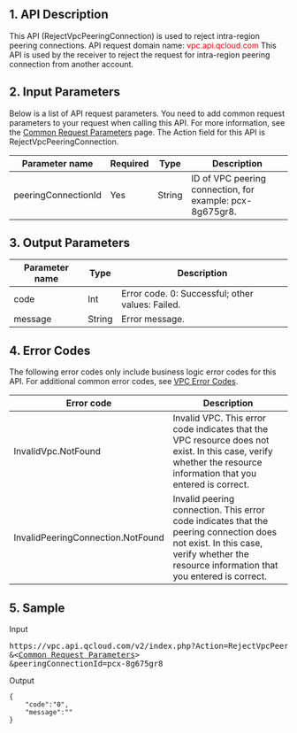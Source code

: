 ## 1. API Description

This API (RejectVpcPeeringConnection) is used to reject intra-region peering connections.
API request domain name: <font style="color:red">vpc.api.qcloud.com</font>
This API is used by the receiver to reject the request for intra-region peering connection from another account.

## 2. Input Parameters
Below is a list of API request parameters. You need to add common request parameters to your request when calling this API. For more information, see the <a href=" https://intl.cloud.tencent.com/doc/api/372/4153" title="Common Request Parameters">Common Request Parameters</a> page. The Action field for this API is RejectVpcPeeringConnection.

| Parameter name | Required | Type | Description |
|---------|---------|---------|---------|
| peeringConnectionId | Yes | String | ID of VPC peering connection, for example: pcx-8g675gr8. |


## 3. Output Parameters

| Parameter name | Type | Description |
|---------|---------|---------|
| code | Int | Error code. 0: Successful; other values: Failed. |
| message | String | Error message. |

## 4. Error Codes
  The following error codes only include business logic error codes for this API. For additional common error codes, see <a href="https://intl.cloud.tencent.com/doc/api/245/4924" title="VPC Error Codes">VPC Error Codes</a>.
	
| Error code | Description |
|---------|---------|
| InvalidVpc.NotFound | Invalid VPC. This error code indicates that the VPC resource does not exist. In this case, verify whether the resource information that you entered is correct. |
| InvalidPeeringConnection.NotFound | Invalid peering connection. This error code indicates that the peering connection does not exist. In this case, verify whether the resource information that you entered is correct. |

## 5. Sample
Input
<pre>
https://vpc.api.qcloud.com/v2/index.php?Action=RejectVpcPeeringConnection
&<<a href="https://intl.cloud.tencent.com/doc/api/229/6976">Common Request Parameters</a>>
&peeringConnectionId=pcx-8g675gr8
</pre>
Output
```
{
    "code":"0",
    "message":""
}
```

